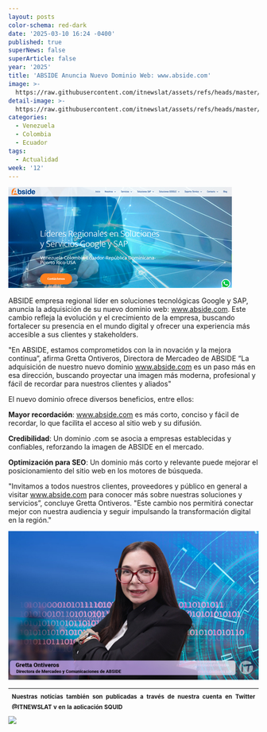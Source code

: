 ```yaml
---
layout: posts
color-schema: red-dark
date: '2025-03-10 16:24 -0400'
published: true
superNews: false
superArticle: false
year: '2025'
title: 'ABSIDE Anuncia Nuevo Dominio Web: www.abside.com'
image: >-
  https://raw.githubusercontent.com/itnewslat/assets/refs/heads/master/img/540x320/Gretta-Ontiveros-p.jpg
detail-image: >-
  https://raw.githubusercontent.com/itnewslat/assets/refs/heads/master/img/1024x680/Gretta-Ontiveros-g.jpg
categories:
  - Venezuela
  - Colombia
  - Ecuador
tags:
  - Actualidad
week: '12'
---
```


![](https://raw.githubusercontent.com/itnewslat/assets/refs/heads/master/img/300x300/Web-Abside.jpg)

ABSIDE empresa regional líder en soluciones tecnológicas Google y SAP, anuncia la adquisición de su nuevo dominio web: www.abside.com. Este cambio refleja la evolución y el crecimiento de la empresa, buscando fortalecer su presencia en el mundo digital y ofrecer una experiencia más accesible a sus clientes y stakeholders.

"En ABSIDE, estamos comprometidos con la in novación y la mejora continua”, afirma Gretta Ontiveros, Directora de Mercadeo de ABSIDE “La adquisición de nuestro nuevo dominio www.abside.com es un paso más en esa dirección, buscando proyectar una imagen más moderna, profesional y fácil de recordar para nuestros clientes y aliados"

El nuevo dominio ofrece diversos beneficios, entre ellos:

**Mayor recordación**: www.abside.com es más corto, conciso y fácil de recordar, lo que facilita el acceso al sitio web y su difusión.

**Credibilidad**: Un dominio .com se asocia a empresas establecidas y confiables, reforzando la imagen de ABSIDE en el mercado.

**Optimización para SEO**: Un dominio más corto y relevante puede mejorar el posicionamiento del sitio web en los motores de búsqueda.

"Invitamos a todos nuestros clientes, proveedores y público en general a visitar www.abside.com para conocer más sobre nuestras soluciones y servicios”, concluye Gretta Ontiveros. "Este cambio nos permitirá conectar mejor con nuestra audiencia y seguir impulsando la transformación digital en la región."

![](https://raw.githubusercontent.com/itnewslat/assets/refs/heads/master/img/540x320/Gretta-Ontiveros-p.jpg)

<table style="height: 42px;" width="569">
<tbody>
<tr>
<td style="text-align: justify;"><sub><strong>Nuestras noticias también son publicadas a través de nuestra cuenta en Twitter <a href="https://twitter.com/itnewslat?lang=es">@ITNEWSLAT</a> y en la aplicación <a href="https://squidapp.co/en/">SQUID</a></strong></sub></td>
</tr>
</tbody>
</table>

<img src="https://tracker.metricool.com/c3po.jpg?hash=56f88a41e39ab42c063cc51676587a04"/>
